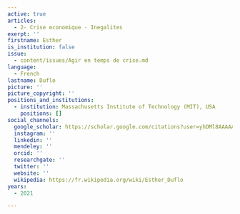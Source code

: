 ```yaml
---
active: true
articles:
  - 2- Crise economique - Inegalites
exerpt: ''
firstname: Esther
is_institution: false
issue:
  - content/issues/Agir en temps de crise.md
language:
  - French
lastname: Duflo
picture: ''
picture_copyright: ''
positions_and_institutions:
  - institution: Massachusetts Institute of Technology (MIT), USA
    positions: []
social_channels:
  google_scholar: https://scholar.google.com/citations?user=yhDMl8AAAAAJ&hl=en
  instagram: ''
  linkedin: ''
  mendeley: ''
  orcid: ''
  researchgate: ''
  twitter: ''
  website: ''
  wikipedia: https://fr.wikipedia.org/wiki/Esther_Duflo
years:
  - 2021

---
```

